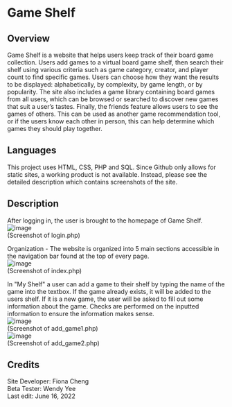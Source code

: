 # Game Shelf

## Overview
Game Shelf is a website that helps users keep track of their board game collection. Users add games to a virtual board game shelf, then search their shelf using various criteria such as game category, creator, and player count to find specific games. Users can choose how they want the results to be displayed: alphabetically, by complexity, by game length, or by popularity. The site also includes a game library containing board games from all users, which can be browsed or searched to discover new games that suit a user’s tastes. Finally, the friends feature allows users to see the games of others. This can be used as another game recommendation tool, or if the users know each other in person, this can help determine which games they should play together.

## Languages  
This project uses HTML, CSS, PHP and SQL. Since Github only allows for static sites, a working product is not available. Instead, please see the detailed description which contains screenshots of the site.

## Description  
After logging in, the user is brought to the homepage of Game Shelf. 
![image](https://user-images.githubusercontent.com/83597131/174108200-cb0b179f-8603-4b11-be82-ca1f8e8196a6.png)  
(Screenshot of login.php)  

Organization - The website is organized into 5 main sections accessible in the navigation bar found at the top of every page.  
![image](https://user-images.githubusercontent.com/83597131/174106744-561fd1bb-b9eb-4684-9640-4a2913f0cfd3.png)  
(Screenshot of index.php)  

In "My Shelf" a user can add a game to their shelf by typing the name of the game into the textbox. If the game already exists, it will be added to the users shelf. If it is a new game, the user will be asked to fill out some information about the game. Checks are performed on the inputted information to ensure the information makes sense.  
![image](https://user-images.githubusercontent.com/83597131/174163022-8c3dbe97-314c-4b56-a563-e1fa8c8344c3.png)  
(Screenshot of add_game1.php)  
![image](https://user-images.githubusercontent.com/83597131/174164337-190c8376-a45d-4d18-bdc3-6e3af0e04149.png)  
(Screenshot of add_game2.php)  



## Credits  
Site Developer: Fiona Cheng  
Beta Tester: Wendy Yee  
Last edit: June 16, 2022  
